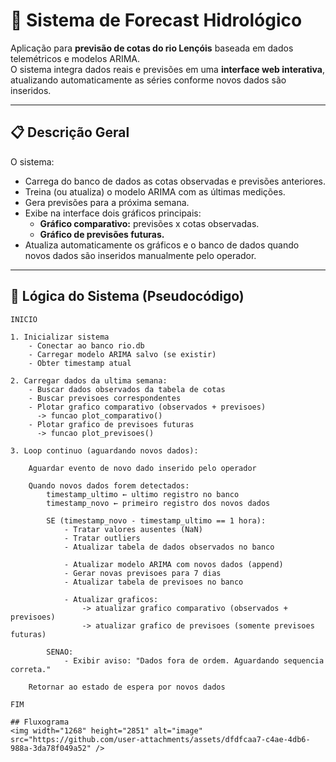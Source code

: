 # 🌊 Sistema de Forecast Hidrológico 

Aplicação para **previsão de cotas do rio Lençóis** baseada em dados telemétricos e modelos ARIMA.  
O sistema integra dados reais e previsões em uma **interface web interativa**, atualizando automaticamente as séries conforme novos dados são inseridos.

---

## 📋 Descrição Geral

O sistema:
- Carrega do banco de dados as cotas observadas e previsões anteriores.
- Treina (ou atualiza) o modelo ARIMA com as últimas medições.
- Gera previsões para a próxima semana.
- Exibe na interface dois gráficos principais:
  - **Gráfico comparativo:** previsões x cotas observadas.
  - **Gráfico de previsões futuras.**
- Atualiza automaticamente os gráficos e o banco de dados quando novos dados são inseridos manualmente pelo operador.

---

## 🧠 Lógica do Sistema (Pseudocódigo)

```text
INICIO

1. Inicializar sistema
    - Conectar ao banco rio.db
    - Carregar modelo ARIMA salvo (se existir)
    - Obter timestamp atual

2. Carregar dados da ultima semana:
    - Buscar dados observados da tabela de cotas
    - Buscar previsoes correspondentes
    - Plotar grafico comparativo (observados + previsoes)
      -> funcao plot_comparativo()
    - Plotar grafico de previsoes futuras
      -> funcao plot_previsoes()

3. Loop continuo (aguardando novos dados):

    Aguardar evento de novo dado inserido pelo operador

    Quando novos dados forem detectados:
        timestamp_ultimo ← ultimo registro no banco
        timestamp_novo ← primeiro registro dos novos dados

        SE (timestamp_novo - timestamp_ultimo == 1 hora):
            - Tratar valores ausentes (NaN)
            - Tratar outliers
            - Atualizar tabela de dados observados no banco

            - Atualizar modelo ARIMA com novos dados (append)
            - Gerar novas previsoes para 7 dias
            - Atualizar tabela de previsoes no banco

            - Atualizar graficos:
                -> atualizar grafico comparativo (observados + previsoes)
                -> atualizar grafico de previsoes (somente previsoes futuras)

        SENAO:
            - Exibir aviso: "Dados fora de ordem. Aguardando sequencia correta."

    Retornar ao estado de espera por novos dados

FIM

## Fluxograma
<img width="1268" height="2851" alt="image" src="https://github.com/user-attachments/assets/dfdfcaa7-c4ae-4db6-988a-3da78f049a52" />


